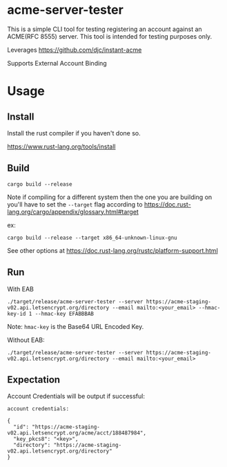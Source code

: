 # acme-server-tester

This is a simple CLI tool for testing registering an account against an ACME(RFC 8555) server. This tool is intended for testing purposes only.

Leverages https://github.com/djc/instant-acme

Supports External Account Binding

# Usage

## Install
Install the rust compiler if you haven't done so.

https://www.rust-lang.org/tools/install

## Build
```
cargo build --release
```

Note if compiling for a different system then the one you are building on you'll have to set the `--target` flag according to https://doc.rust-lang.org/cargo/appendix/glossary.html#target

ex:
```
cargo build --release --target x86_64-unknown-linux-gnu
```

See other options at https://doc.rust-lang.org/rustc/platform-support.html

## Run


With EAB
```
./target/release/acme-server-tester --server https://acme-staging-v02.api.letsencrypt.org/directory --email mailto:<your_email> --hmac-key-id 1 --hmac-key EFABBBAB
```

Note: `hmac-key` is the Base64 URL Encoded Key.

Without EAB:
```
./target/release/acme-server-tester --server https://acme-staging-v02.api.letsencrypt.org/directory --email mailto:<your_email>
```

## Expectation
Account Credentials will be output if successful:
```
account credentials:

{
  "id": "https://acme-staging-v02.api.letsencrypt.org/acme/acct/188487984",
  "key_pkcs8": "<key>",
  "directory": "https://acme-staging-v02.api.letsencrypt.org/directory"
}
```